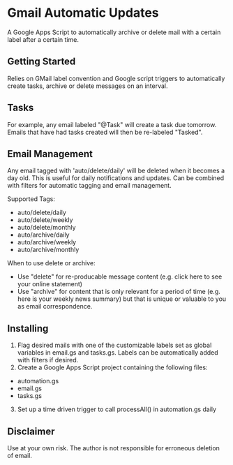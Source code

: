 # Gmail Automatic Updates
A Google Apps Script to automatically archive or delete mail with a certain label after a certain time.

Getting Started
---------------
Relies on GMail label convention and Google script triggers to automatically create tasks, archive or delete messages on an interval.

## Tasks
For example, any email labeled "@Task" will create a task due tomorrow. Emails that have had tasks created will then be re-labeled "Tasked".

## Email Management
Any email tagged with 'auto/delete/daily' will be deleted when it becomes a day old.
This is useful for daily notifications and updates.
Can be combined with filters for automatic tagging and email management.

Supported Tags:
* auto/delete/daily
* auto/delete/weekly
* auto/delete/monthly
* auto/archive/daily
* auto/archive/weekly
* auto/archive/monthly

When to use delete or archive:
- Use "delete" for re-producable message content (e.g. click here to see your online statement)
- Use "archive" for content that is only relevant for a period of time (e.g. here is your weekly news summary) but that is unique or valuable to you as email correspondence.

Installing
----------
1. Flag desired mails with one of the customizable labels set as global variables in email.gs and tasks.gs. Labels can be automatically added with filters if desired.
2. Create a Google Apps Script project containing the following files:

* automation.gs
* email.gs
* tasks.gs

3. Set up a time driven trigger to call processAll() in automation.gs daily

Disclaimer
----------
Use at your own risk. The author is not responsible for erroneous deletion of email.
